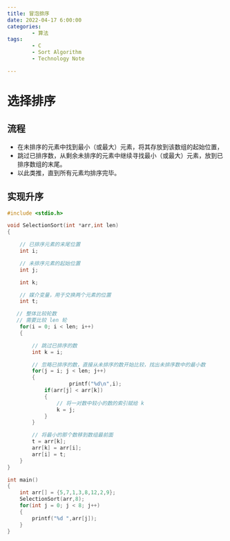 ```yaml
---
title: 冒泡排序
date: 2022-04-17 6:00:00
categories:
        - 算法
tags:
        - C
        - Sort Algorithm
        - Technology Note

---
```


# 选择排序

## 流程

- 在未排序的元素中找到最小（或最大）元素，将其存放到该数组的起始位置，
- 跳过已排序数，从剩余未排序的元素中继续寻找最小（或最大）元素，放到已排序数组的末尾。
- 以此类推，直到所有元素均排序完毕。

## 实现升序

```c
#include <stdio.h>

void SelectionSort(int *arr,int len)
{

    // 已排序元素的末尾位置
    int i;

    // 未排序元素的起始位置
    int j;

    int k;

    // 媒介变量，用于交换两个元素的位置
    int t;

   // 整体比较轮数
   // 需要比较 len 轮
    for(i = 0; i < len; i++)
    {

        // 跳过已排序的数
        int k = i;

        // 忽略已排序的数，直接从未排序的数开始比较，找出未排序数中的最小数
        for(j = i; j < len; j++)
        {
                    printf("%d\n",i);
            if(arr[j] < arr[k])
            {
                // 将一对数中较小的数的索引赋给 k
                k = j;
            }
        }

        // 将最小的那个数移到数组最前面
        t = arr[k];
        arr[k] = arr[i];
        arr[i] = t;
    }
}

int main()
{
    int arr[] = {5,7,1,3,8,12,2,9};
    SelectionSort(arr,8);
    for(int j = 0; j < 8; j++)
    {
        printf("%d ",arr[j]);
    }
}

```

